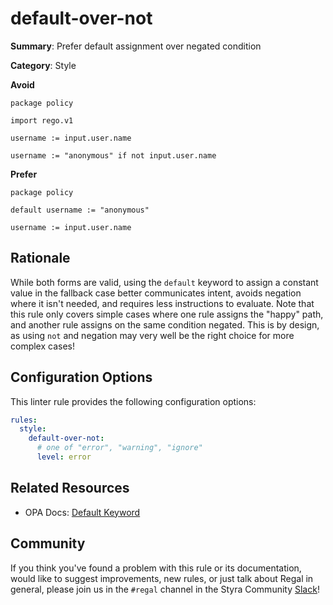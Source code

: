 # default-over-not

**Summary**: Prefer default assignment over negated condition

**Category**: Style

**Avoid**
```rego
package policy

import rego.v1

username := input.user.name

username := "anonymous" if not input.user.name
```

**Prefer**
```rego
package policy

default username := "anonymous"

username := input.user.name
```

## Rationale

While both forms are valid, using the `default` keyword to assign a constant value in the fallback case better
communicates intent, avoids negation where it isn't needed, and requires less instructions to evaluate. Note that this
rule only covers simple cases where one rule assigns the "happy" path, and another rule assigns on the same condition
negated. This is by design, as using `not` and negation may very well be the right choice for more complex cases!

## Configuration Options

This linter rule provides the following configuration options:

```yaml
rules:
  style:
    default-over-not:
      # one of "error", "warning", "ignore"
      level: error
```

## Related Resources

- OPA Docs: [Default Keyword](https://www.openpolicyagent.org/docs/latest/policy-language/#default-keyword)

## Community

If you think you've found a problem with this rule or its documentation, would like to suggest improvements, new rules,
or just talk about Regal in general, please join us in the `#regal` channel in the Styra Community
[Slack](https://communityinviter.com/apps/styracommunity/signup)!

